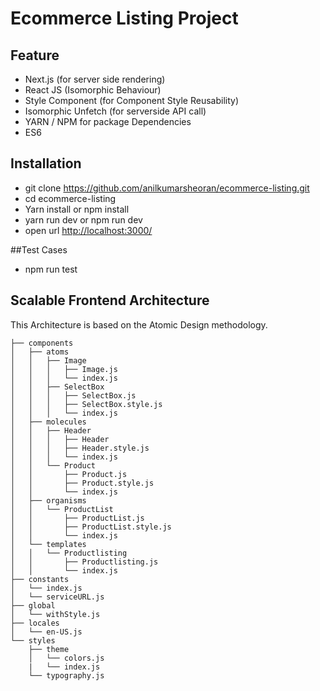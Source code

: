 # Ecommerce Listing Project

## Feature

- Next.js (for server side rendering)
- React JS (Isomorphic Behaviour)
- Style Component (for Component Style Reusability)
- Isomorphic Unfetch (for serverside API call)
- YARN / NPM for package Dependencies
- ES6

## Installation

- git clone https://github.com/anilkumarsheoran/ecommerce-listing.git
- cd ecommerce-listing
- Yarn install or npm install
- yarn run dev or npm run dev
- open url [http://localhost:3000/](http://localhost:3000/)

##Test Cases

- npm run test

## Scalable Frontend Architecture

This Architecture is based on the Atomic Design methodology.

```
├── components
│   ├── atoms
│   │   ├── Image
│   │   │   ├── Image.js
│   │   │   └── index.js
│   │   ├── SelectBox
│   │   │   ├── SelectBox.js
│   │   │   ├── SelectBox.style.js
│   │   │   └── index.js
│   ├── molecules
│   │   ├── Header
│   │   │   ├── Header
│   │   │   ├── Header.style.js
│   │   │   └── index.js
│   │   └── Product
│   │       ├── Product.js
│   │       ├── Product.style.js
│   │       └── index.js
│   ├── organisms
│   │   └── ProductList
│   │       ├── ProductList.js
│   │       ├── ProductList.style.js
│   │       └── index.js
│   └── templates
│   │   └── Productlisting
│   │       ├── Productlisting.js
│   │       └── index.js
├── constants
│   └── index.js
│   └── serviceURL.js
├── global
│   └── withStyle.js
├── locales
│   └── en-US.js
└── styles
    ├── theme
    │   └── colors.js
    |   └── index.js
    └── typography.js
```
